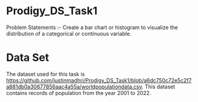 # Prodigy_DS_Task1
Problem Statements :- Create a bar chart or histogram to visualize the distribution of a categorical or continuous variable. 

# Data Set
The dataset used for this task is https://github.com/justinmadhri/Prodigy_DS_Task1/blob/a6dc750c72e5c2f7a881db0a30677856aac4a55a/worldpopulationdata.csv. This dataset contains records of population from the year 2001 to 2022.
